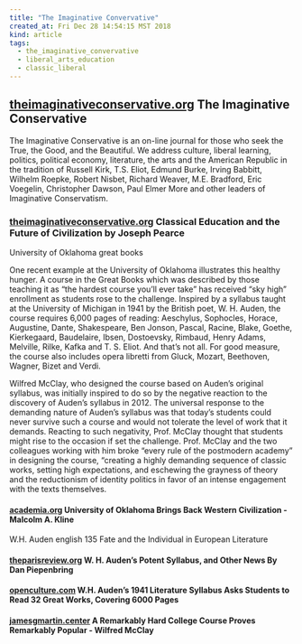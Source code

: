 ```yaml
---
title: "The Imaginative Convervative"
created_at: Fri Dec 28 14:54:15 MST 2018
kind: article
tags:
  - the_imaginative_convervative
  - liberal_arts_education
  - classic_liberal
---
```


<h2>
  <a href="https://theimaginativeconservative.org/" target="_blank">theimaginativeconservative.org</a>
  The Imaginative Conservative
</h2>

The Imaginative Conservative is an on-line journal for those who seek
the True, the Good, and the Beautiful. We address culture, liberal
learning, politics, political economy, literature, the arts and the
American Republic in the tradition of Russell Kirk, T.S. Eliot, Edmund
Burke, Irving Babbitt, Wilhelm Roepke, Robert Nisbet, Richard Weaver,
M.E. Bradford, Eric Voegelin, Christopher Dawson, Paul Elmer More and
other leaders of Imaginative Conservatism.

<h3>
  <a href="https://theimaginativeconservative.org/2018/11/classical-education-future-civilization-joseph-pearce.html" target="_blank">theimaginativeconservative.org</a>
  Classical Education and the Future of Civilization by Joseph Pearce
</h3>

University of Oklahoma great books

One recent example at the University of Oklahoma illustrates this healthy
hunger. A course in the Great Books which was described by those teaching
it as “the hardest course you’ll ever take” has received “sky
high” enrollment as students rose to the challenge. Inspired by a
syllabus taught at the University of Michigan in 1941 by the British
poet, W. H. Auden, the course requires 6,000 pages of reading: Aeschylus,
Sophocles, Horace, Augustine, Dante, Shakespeare, Ben Jonson, Pascal,
Racine, Blake, Goethe, Kierkegaard, Baudelaire, Ibsen, Dostoevsky,
Rimbaud, Henry Adams, Melville, Rilke, Kafka and T. S. Eliot. And that’s
not all. For good measure, the course also includes opera libretti from
Gluck, Mozart, Beethoven, Wagner, Bizet and Verdi.

Wilfred McClay, who designed the course based on Auden’s original
syllabus, was initially inspired to do so by the negative reaction to
the discovery of Auden’s syllabus in 2012. The universal response to
the demanding nature of Auden’s syllabus was that today’s students
could never survive such a course and would not tolerate the level of work
that it demands. Reacting to such negativity, Prof. McClay thought that
students might rise to the occasion if set the challenge. Prof. McClay and
the two colleagues working with him broke “every rule of the postmodern
academy” in designing the course, “creating a highly demanding
sequence of classic works, setting high expectations, and eschewing the
grayness of theory and the reductionism of identity politics in favor
of an intense engagement with the texts themselves.


<h4>
  <a href="https://www.academia.org/university-of-oklahoma-brings-back-western-civilization/" target="_blank">academia.org</a>
  University of Oklahoma Brings Back Western Civilization - Malcolm A. Kline
</h4>

W.H. Auden english 135 Fate and the Individual in European Literature

<h4>
  <a href="https://www.theparisreview.org/blog/2015/01/29/w-h-audens-syllabus-and-other-news/" target="_blank">theparisreview.org</a>
  W. H. Auden’s Potent Syllabus, and Other News By Dan Piepenbring
</h4>

<h4>
  <a href="http://www.openculture.com/2013/02/wh_audens_1941_literature_syllabus_asks_students_to_read_32_great_works_covering_6000_pages_.html" target="_blank">openculture.com</a>
  W.H. Auden’s 1941 Literature Syllabus Asks Students to Read 32 Great Works, Covering 6000 Pages
</h4>

<h4>
  <a href="https://www.jamesgmartin.center/2018/10/a-remarkably-hard-college-course-proves-remarkably-popular/" target="_blank">jamesgmartin.center</a>
  A Remarkably Hard College Course Proves Remarkably Popular - Wilfred McClay
</h4>

<!--
html boilerplate fragments
<a href="" target="_blank"></a>
<a name=""></a>
<img src="" width="400px">
<ul>
  <li></li>
  <li><a href="" target="_blank"></a></li>
</ul>
<pre>
</pre>
<p style="margin-bottom: 2em;"></p>
<hr style="border: 0; height: 3px; background: #333; background-image: linear-gradient(to right, #ccc, #333, #ccc);">
<pre><code>
</code></pre>
<math xmlns='http://www.w3.org/1998/Math/MathML' display='block'>
</math>
:-->
